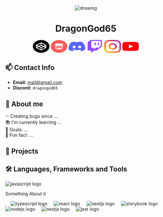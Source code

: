 <p align="center"><img src="assets/elfilin_artwork.png" alt="drawing" width="200" align="center"/></p>
<h1 align="center">DragonGod65</h1>

<!-- Links etc -->
<div align="center">
    <img href="https://codepen.io/DragonGod65" src="assets/icons/codepen.svg" width="52" height="40" alt="Codepen Logo" />
    <img href="https://dragongod65.itch.io" src="assets/icons/itch-io.svg" width="52" height="40" alt="Itch.io Logo"/>
    <img href="https://www.youtube.com/watch?v=dQw4w9WgXcQ" src="assets/icons/discord.svg" width="52" height="40" alt="Discord Logo"/>
    <img href="https://www.twitch.tv/dragongod6556" src="assets/icons/twitch.svg" width="52" height="40" alt="Twitch Logo"/>
    <img href="https://www.instagram.com/dev.dragongod65" src="assets/icons/instagram.svg" width="52" height="40" alt="Instagram Logo"/>
    <img href="https://www.youtube.com/watch?v=dQw4w9WgXcQ" src="assets/icons/youtube.svg" width="52" height="40" alt="Youtube Logo"/>
</div>

## 📫 Contact Info
- **Email:** [mail@gmail.com](mailto:mail@gmail.com)
- **Discord:** `dragongod65`

## 👋 About me
<p align="left">
  ✨ Creating bugs since ...<br>
  📚 I'm currently learning ...<br>
  🎯 Goals: ...<br>
  🎲 Fun fact: ...</p>

###

<!-- Relevant Projects & Works-->
## 💼 Projects



###
<!-- Tools etc -->
## 🛠️ Languages, Frameworks and Tools
<div align="left">
  <div> 
    <img src="https://cdn.jsdelivr.net/gh/devicons/devicon/icons/javascript/javascript-original.svg" height="40" alt="javascript logo"  />
    <p>Something About it</p>
  </div>
  <img width="12" />
  <img src="https://cdn.jsdelivr.net/gh/devicons/devicon/icons/typescript/typescript-original.svg" height="40" alt="typescript logo"  />
  <img width="12" />
  <img src="https://cdn.jsdelivr.net/gh/devicons/devicon/icons/react/react-original.svg" height="40" alt="react logo"  />
  <img width="12" />
  <img src="https://cdn.jsdelivr.net/gh/devicons/devicon/icons/nextjs/nextjs-original.svg" height="40" alt="nextjs logo"  />
  <img width="12" />
  <img src="https://cdn.jsdelivr.net/gh/devicons/devicon/icons/storybook/storybook-original.svg" height="40" alt="storybook logo"  />
  <img width="12" />
  <img src="https://cdn.jsdelivr.net/gh/devicons/devicon/icons/nodejs/nodejs-original.svg" height="40" alt="nodejs logo"  />
  <img width="12" />
  <img src="https://cdn.jsdelivr.net/gh/devicons/devicon/icons/nestjs/nestjs-original.svg" height="40" alt="nestjs logo"  />
  <img width="12" />
  <img src="https://cdn.jsdelivr.net/gh/devicons/devicon/icons/jest/jest-plain.svg" height="40" alt="jest logo"  />
</div>

